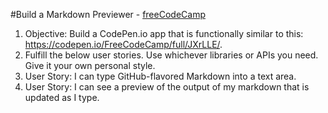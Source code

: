 #Build a Markdown Previewer - [freeCodeCamp](https://www.freecodecamp.com/challenges/build-a-markdown-previewer)

1. Objective: Build a CodePen.io app that is functionally similar to this: https://codepen.io/FreeCodeCamp/full/JXrLLE/.
2. Fulfill the below user stories. Use whichever libraries or APIs you need. Give it your own personal style.
3. User Story: I can type GitHub-flavored Markdown into a text area.
4. User Story: I can see a preview of the output of my markdown that is updated as I type.